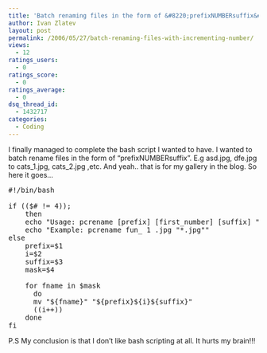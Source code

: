 ```yaml
---
title: 'Batch renaming files in the form of &#8220;prefixNUMBERsuffix&#8221;'
author: Ivan Zlatev
layout: post
permalink: /2006/05/27/batch-renaming-files-with-incrementing-number/
views:
  - 12
ratings_users:
  - 0
ratings_score:
  - 0
ratings_average:
  - 0
dsq_thread_id:
  - 1432717
categories:
  - Coding
---
```

I finally managed to complete the bash script I wanted to have. I wanted to batch rename files in the form of &#8220;prefixNUMBERsuffix&#8221;. E.g asd.jpg, dfe.jpg to cats\_1.jpg, cats\_2.jpg ,etc. And yeah.. that is for my gallery in the blog. So here it goes&#8230;

<pre lang="bash">#!/bin/bash 

if (($# != 4));
    then
    echo "Usage: pcrename [prefix] [first_number] [suffix] "[mask]""
    echo "Example: pcrename fun_ 1 .jpg "*.jpg""
else
    prefix=$1
    i=$2
    suffix=$3
    mask=$4
    
    for fname in $mask
	  do
	  mv "${fname}" "${prefix}${i}${suffix}"
	  ((i++))
	done
fi</pre>

P.S My conclusion is that I don&#8217;t like bash scripting at all. It hurts my brain!!!